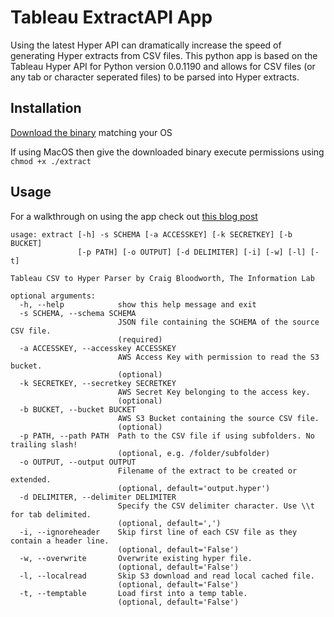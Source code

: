 # Tableau ExtractAPI App
 
Using the latest Hyper API can dramatically increase the speed of generating Hyper extracts from CSV files. This python app is based on the Tableau Hyper API for Python version 0.0.1190 and allows for CSV files (or any tab or character seperated files) to be parsed into Hyper extracts.

## Installation

[Download the binary](https://github.com/TheInformationLab/Tableau-ExtractAPI-App/releases/tag/2.0.0) matching your OS

If using MacOS then give the downloaded binary execute permissions using `chmod +x ./extract`

## Usage

For a walkthrough on using the app check out [this blog post](https://theinformationlab.co.uk/2019/08/08/extracting-before-you-can-say-comma-separated-variable/)

```
usage: extract [-h] -s SCHEMA [-a ACCESSKEY] [-k SECRETKEY] [-b BUCKET]
               [-p PATH] [-o OUTPUT] [-d DELIMITER] [-i] [-w] [-l] [-t]

Tableau CSV to Hyper Parser by Craig Bloodworth, The Information Lab

optional arguments:
  -h, --help            show this help message and exit
  -s SCHEMA, --schema SCHEMA
                        JSON file containing the SCHEMA of the source CSV file.
                        (required)
  -a ACCESSKEY, --accesskey ACCESSKEY
                        AWS Access Key with permission to read the S3 bucket.
                        (optional)
  -k SECRETKEY, --secretkey SECRETKEY
                        AWS Secret Key belonging to the access key.
                        (optional)
  -b BUCKET, --bucket BUCKET
                        AWS S3 Bucket containing the source CSV file.
                        (optional)
  -p PATH, --path PATH  Path to the CSV file if using subfolders. No trailing slash!
                        (optional, e.g. /folder/subfolder)
  -o OUTPUT, --output OUTPUT
                        Filename of the extract to be created or extended.
                        (optional, default='output.hyper')
  -d DELIMITER, --delimiter DELIMITER
                        Specify the CSV delimiter character. Use \\t for tab delimited.
                        (optional, default=',')
  -i, --ignoreheader    Skip first line of each CSV file as they contain a header line.
                        (optional, default='False')
  -w, --overwrite       Overwrite existing hyper file.
                        (optional, default='False')
  -l, --localread       Skip S3 download and read local cached file.
                        (optional, default='False')
  -t, --temptable       Load first into a temp table.
                        (optional, default='False')
```
